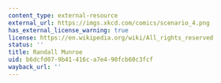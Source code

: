 ```yaml
---
content_type: external-resource
external_url: https://imgs.xkcd.com/comics/scenario_4.png
has_external_license_warning: true
license: https://en.wikipedia.org/wiki/All_rights_reserved
status: ''
title: Randall Munroe
uid: b6dcfd07-9b41-416c-a7e4-90fcb60c3fcf
wayback_url: ''
---
```


